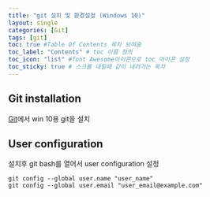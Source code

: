 ```yaml
---
title: "git 설치 및 환경설정 (Windows 10)"
layout: single
categories: [Git]
tags: [git]
toc: true #Table Of Contents 목차 보여줌
toc_label: "Contents" # toc 이름 정의
toc_icon: "list" #font Awesome아이콘으로 toc 아이콘 설정
toc_sticky: true # 스크롤 내릴때 같이 내려가는 목차
---
```


## Git installation
[Git](https://git-scm.com/downloads)에서 win 10용 git을 설치

## User configuration
설치후 git bash를 열어서 user configuration 설정

```
git config --global user.name "user_name"
git config --global user.email "user_email@example.com"
```
